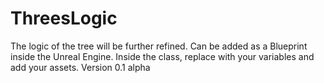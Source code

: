 # ThreesLogic
The logic of the tree will be further refined. 
Can be added as a Blueprint inside the Unreal Engine. 
Inside the class, replace with your variables and add your assets.
Version 0.1 alpha